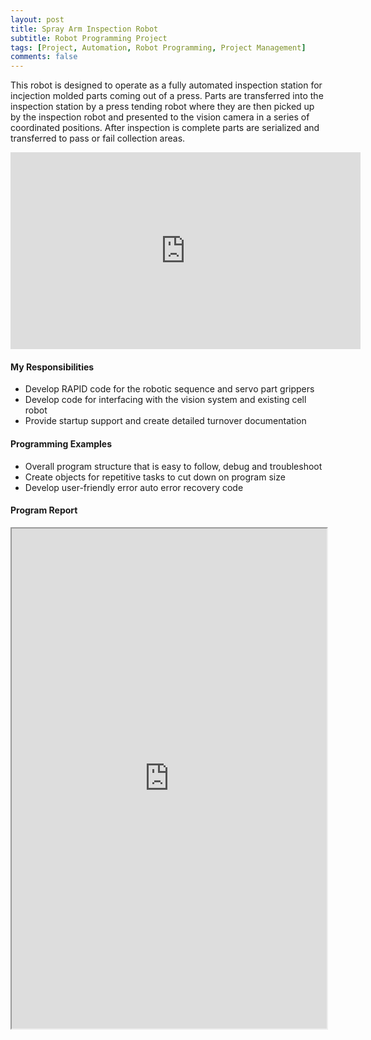 ```yaml
---
layout: post
title: Spray Arm Inspection Robot
subtitle: Robot Programming Project
tags: [Project, Automation, Robot Programming, Project Management]
comments: false
---
```


This robot is designed to operate as a fully automated inspection station for incjection molded parts coming out of a press. Parts are transferred into the inspection station by a press tending robot where they are then picked up by the inspection robot and presented to the vision camera in a series of coordinated positions. After inspection is complete parts are serialized and transferred to pass or fail collection areas.

<iframe width="560" height="315" src="https://www.youtube.com/embed/QvaTsTli_gc" frameborder="0" allow="accelerometer; autoplay; encrypted-media; gyroscope; picture-in-picture" allowfullscreen></iframe>
 
#### My Responsibilities
-	Develop RAPID code for the robotic sequence and servo part grippers
-	Develop code for interfacing with the vision system and existing cell robot
-	Provide startup support and create detailed turnover documentation
 
#### Programming Examples
-	Overall program structure that is easy to follow, debug and troubleshoot
-	Create objects for repetitive tasks to cut down on program size
-	Develop user-friendly error auto error recovery code 
 
#### Program Report
<iframe src="https://josh-best.github.io/img/SprayArmInspRobot_MainTask.pdf" width="100%" height="800px"> </iframe>

